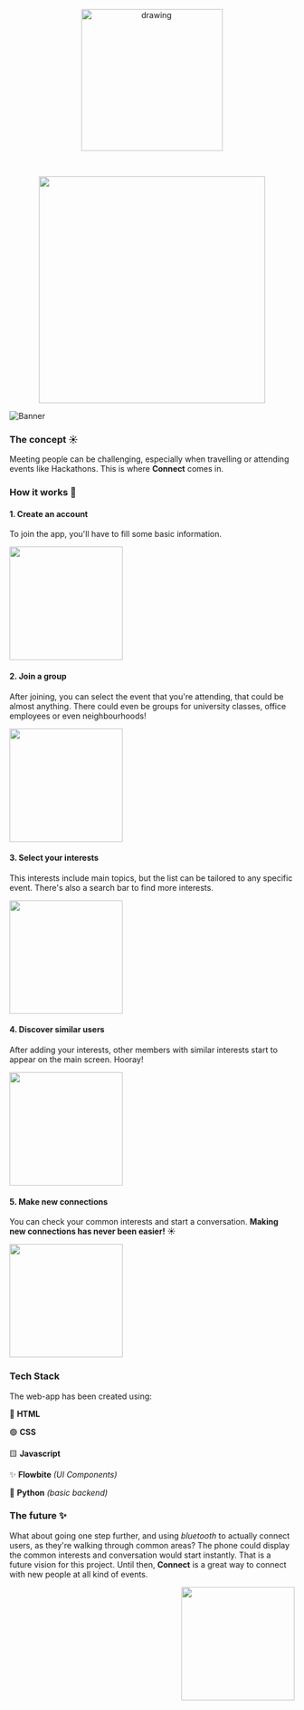 


<p align="center">
  <img style="margin-left:auto;margin-right:auto;" src="https://github.com/user-attachments/assets/7d653a56-c534-48ae-8bb6-f9de00d57656" alt="drawing" width="250" />
</p>
<br>
<p align="center">
<img src="https://github.com/user-attachments/assets/cf338bc9-883f-48a0-8ca8-bc6f802f58c4" width="400">
</p>

![Banner](https://github.com/user-attachments/assets/7b7b13a8-68ab-4ad2-998a-b61804584fc2)

<!--<img src="https://github.com/user-attachments/assets/748ac5a9-5cf6-4d2b-a5fd-0324609400ab">-->

### **The concept** ☀️
Meeting people can be challenging, especially when travelling or attending events like Hackathons. This is where **Connect** comes in. 

### **How it works** 📱

#### **1. Create an account**
To join the app, you'll have to fill some basic information. 

<img src="https://github.com/user-attachments/assets/16ad260a-cd0e-48a8-931f-6f1aea2e89e2" width="200">

#### **2. Join a group**
After joining, you can select the event that you're attending, that could be almost anything. There could even be groups for university classes, office employees or even neighbourhoods!

<img src="https://github.com/user-attachments/assets/2de92139-a682-4c0e-9959-3f894dd16135" width="200">

#### **3. Select your interests**
This interests include main topics, but the list can be tailored to any specific event. There's also a search bar to find more interests. 

<img src="https://github.com/user-attachments/assets/fca1718b-c911-4a20-a8bf-9fe89dc55105" width="200">

#### **4. Discover similar users**
After adding your interests, other members with similar interests start to appear on the main screen. Hooray! 

<img src="https://github.com/user-attachments/assets/f9c4d4a7-4cfc-49b6-a29f-364083830f6d" width="200">

#### **5. Make new connections**
You can check your common interests and start a conversation. **Making new connections has never been easier!** ☀️

<img src="https://github.com/user-attachments/assets/c3d04c1c-89c1-43b0-9ee9-28a5e8af3559" width="200">


### Tech Stack
The web-app has been created using:
  
  🔵 **HTML**
  
  🟢 **CSS**
  
  🟨 **Javascript**
  
  ✨ **Flowbite** *(UI Components)*

  🐍 **Python** *(basic backend)*


### **The future** ✨
What about going one step further, and using *bluetooth* to actually connect users, as they're walking through common areas? The phone could display the common interests and conversation would start instantly. That is a future vision for this project. Until then, **Connect** is a great way to connect with new people at all kind of events. 

<p align="right">
  <img src="https://github.com/user-attachments/assets/4eefaf24-f4ca-4d93-a199-249804f0ed41" width="200">
</p>

